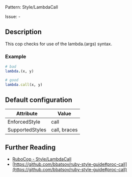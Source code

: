 Pattern: Style/LambdaCall

Issue: -

## Description

This cop checks for use of the lambda.(args) syntax.

### Example

```ruby
# bad
lambda.(x, y)

# good
lambda.call(x, y)
```

## Default configuration

Attribute | Value
--- | ---
EnforcedStyle | call
SupportedStyles | call, braces

## Further Reading

* [RuboCop - Style/LambdaCall](https://rubocop.readthedocs.io/en/latest/cops_style/#stylelambdacall)
* [https://github.com/bbatsov/ruby-style-guide#proc-call](https://github.com/bbatsov/ruby-style-guide#proc-call)
